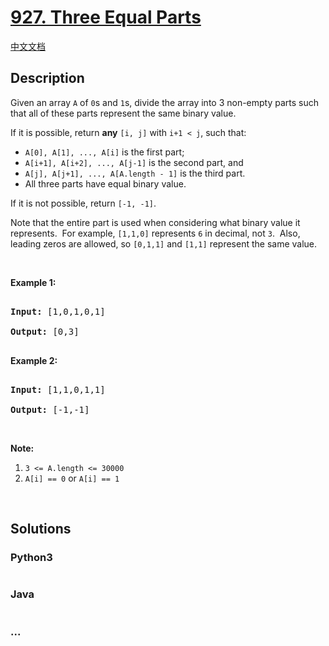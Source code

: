 # [927. Three Equal Parts](https://leetcode.com/problems/three-equal-parts)

[中文文档](/solution/0900-0999/0927.Three%20Equal%20Parts/README.md)

## Description

<p>Given an array <code>A</code> of <code>0</code>s and <code>1</code>s, divide the array into 3 non-empty parts such that all of these parts represent the same binary value.</p>

<p>If it is possible, return <strong>any</strong> <code>[i, j]</code>&nbsp;with <code>i+1 &lt; j</code>, such that:</p>

<ul>
    <li><code>A[0], A[1], ..., A[i]</code> is the first part;</li>
    <li><code>A[i+1], A[i+2], ..., A[j-1]</code> is the second part, and</li>
    <li><code>A[j], A[j+1], ..., A[A.length - 1]</code> is the third part.</li>
    <li>All three parts have equal binary value.</li>
</ul>

<p>If it is not possible, return <code>[-1, -1]</code>.</p>

<p>Note that the entire part is used when considering what binary value it represents.&nbsp; For example, <code>[1,1,0]</code>&nbsp;represents <code>6</code>&nbsp;in decimal,&nbsp;not <code>3</code>.&nbsp; Also, leading zeros are allowed, so&nbsp;<code>[0,1,1]</code> and <code>[1,1]</code> represent the same value.</p>

<p>&nbsp;</p>

<p><strong>Example 1:</strong></p>

<pre>

<strong>Input: </strong><span id="example-input-1-1">[1,0,1,0,1]</span>

<strong>Output: </strong><span id="example-output-1">[0,3]</span>

</pre>

<div>

<p><strong>Example 2:</strong></p>

<pre>

<strong>Input: </strong><span id="example-input-2-1">[1,1,0,1,1]</span>

<strong>Output: </strong><span id="example-output-2">[-1,-1]</span></pre>

</div>

<p>&nbsp;</p>

<p><strong>Note:</strong></p>

<ol>
    <li><code>3 &lt;= A.length &lt;= 30000</code></li>
    <li><code>A[i] == 0</code>&nbsp;or <code>A[i] == 1</code></li>
</ol>

<div>

<div>&nbsp;</div>

</div>

## Solutions

<!-- tabs:start -->

### **Python3**

```python

```

### **Java**

```java

```

### **...**

```

```

<!-- tabs:end -->
